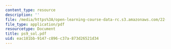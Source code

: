 ```yaml
---
content_type: resource
description: ''
file: /media/https%3A/open-learning-course-data-rc.s3.amazonaws.com/22-38-probability-and-its-applications-to-reliability-quality-control-and-risk-assessment-fall-2005/eac181bb9147c896c37a873d26521d34_ps9_sol.pdf
file_type: application/pdf
resourcetype: Document
title: ps9_sol.pdf
uid: eac181bb-9147-c896-c37a-873d26521d34
---
```

